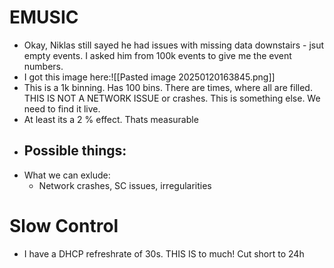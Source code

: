 # EMUSIC
- Okay, Niklas still sayed he had issues with missing data downstairs - jsut empty events. I asked him from 100k events to give me the event numbers.
- I got this image here:![[Pasted image 20250120163845.png]]
- This is a 1k binning. Has 100 bins. There are times, where all are filled. THIS IS NOT A NETWORK ISSUE or crashes. This is something else. We need to find it live.
- At least its a 2 % effect. Thats measurable
- Possible things:
	- 
- What we can exlude:
	- Network crashes, SC issues, irregularities


# Slow Control
- I have a DHCP refreshrate of 30s. THIS IS to much! Cut short to 24h